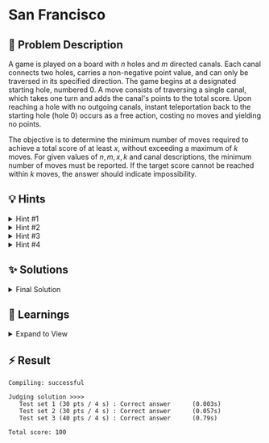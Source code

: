 # San Francisco

## 📝 Problem Description

A game is played on a board with $n$ holes and $m$ directed canals. Each canal connects two holes, carries a non-negative point value, and can only be traversed in its specified direction. The game begins at a designated starting hole, numbered 0. A move consists of traversing a single canal, which takes one turn and adds the canal's points to the total score. Upon reaching a hole with no outgoing canals, instant teleportation back to the starting hole (hole 0) occurs as a free action, costing no moves and yielding no points.

The objective is to determine the minimum number of moves required to achieve a total score of at least $x$, without exceeding a maximum of $k$ moves. For given values of $n, m, x, k$ and canal descriptions, the minimum number of moves must be reported. If the target score cannot be reached within $k$ moves, the answer should indicate impossibility.

## 💡 Hints

<details>

<summary>Hint #1</summary>

At first glance, the problem may resemble a flow problem, since it involves moving along directed connections and accumulating points. However, the constraints and the "teleportation" mechanic make traditional flow-based approaches unsuitable. Consider alternative methods for modeling the game's progression.

</details>

<details>

<summary>Hint #2</summary>

The problem asks for the *minimum* number of moves. A straightforward approach could be to find the maximum score achievable in exactly 1 move, then in exactly 2 moves, and so on, up to $k$ moves. How can we keep track of the game's state, which seems to depend on our current location and the number of moves made?

</details>

<details>

<summary>Hint #3</summary>

We need to find the maximum score for any given number of moves. Let's try to formalize this. If we define $S(i, j)$ as the maximum score we can get by starting at hole $j$ with $i$ moves remaining, can we establish a relationship between $S(i, j)$ and scores achievable with $i-1$ moves? This structure strongly suggests a dynamic programming approach.

</details>

<details>

<summary>Hint #4</summary>

The "free action" from a hole with no outgoing canals (a Weayaya hole) is a critical special case in the recurrence. If you are at a Weayaya hole $u$ with $i$ moves left, the rules state you instantly return to the start (hole 0). This implies that the maximum score you can get from hole $u$ with $i$ moves is exactly the same as the maximum score you can get from hole 0 with $i$ moves. How does this affect your DP state transition?

</details>

## ✨ Solutions

<details>

<summary>Final Solution</summary>

### First Intuition

As a first thought solving this problem using a (Min Cost) Max Flow might occur, as the problem can be modeled very nicely as a **Graph.**
However, many **problems** occur with this approach:

- The input $n \leq 10^3$ is larger than usual for Flow Problems (~$10^2$)
- Modeling the “ciruclar” aspect of the Game is non-trivial using Flows

### Technique

Ultimately we are interested in the following: What is the **minimum number of steps** $k' \leq k$ that is required to **achieve a score $s \geq x$** starting from the Hole **$0$**

While Flows are not really applicable here, we will use the fact that the **inputs are still relatively small**, as we have $10^3$ Holes and a Maximum of $4 \cdot 10^3$ possible turns. This makes it feasible to calculate the **maximum achievable score for every number of turns $k'$.**

For this we will use a **Bottom-Up Dynamic Programming Approach**, to calculate the maximum score $f(k', h)$, where $k'$ is the **number of turns** we can make and $h$ is the **hole where we start**. <br />
It might seem unintutive why we include the hole we start at $h$ in the DP if we are only interested in the maximum score for hole $0$. But in the design of the DP it is necessary, to model the individual subproblems for which its necessary to consider different starting holes.

### Defining the Recursion

#### Base Case

Naturally, the **Base Case** will be if $k' = 0$, which corresponds to no turns being left, so $f(0, h) = 0$

#### Recursive Case

The recursive case is defined as:

$$
f(k', u) = \begin{cases}
 \max\{ f(k'-1, v) + s_{(u, v)} \mid (u, v) \in E\} &\text{if $u$ has edges} \\
f(k', 0) &\text{else }
\end{cases}
$$

To unpack/understand this, lets start with the simpler $\text{else}$ case. Here the hole $u$ does not have any outgoing edges. Therefore the only possible action is to return to the starting hole $0$, which does not count as a move. Therefore the maximum achievable score $f(k', u)$ for node $u$ is the same as for the node $0$, $f(k', 0)$ with $k'$ turns left <br />
In the $\text{if}$ case the node $u$ has outgoing edges. What we are essentially doing there is that we consider the score we can get when taking one of these edges. This is first the score $s_{(u, v)}$ we immediately get when going from $u$ to $v$ and the remaining score we can get starting from the new node $v$ with one lesss turn $f(k' -1 ,v)$. By calculating this for every Edge, we can then simply take the maximum among these


For the final output we can simply go over all turns $0 \dots k$ and check at which turn $f(k', 0) \geq x$ and output that turn $k'$

### Code
```cpp
#include <iostream>
#include <vector>

void solve() {
  // ===== READ INPUT =====
  long n, m, x, k; std::cin >> n >> m >> x >> k;
  
  std::vector<std::vector<std::pair<int, int>>> edges(n);
  for(int i = 0; i < m; ++i) {
    int u, v, p; std::cin >> u >> v >> p;
    edges[u].emplace_back(v, p);
  }
  
  // ===== SOLVE =====
  std::vector<std::vector<long>> dp(k + 1, std::vector<long>(n, 0));  // Number of Turns left x Hole -> Max Achievable Score
  
  // Fill DP table bottom up
  for(int turn = 1; turn < k + 1; ++turn) {
    for(int hole = 0; hole < n; ++hole) {
      if(edges[hole].empty()) {
        // If the node has no edges, the "free action" of going back to the beginning is performed
        dp[turn][hole] = dp[turn][0];
      } else {
        // If the node has edges the maximum achievable score is the maximum of the score achievable from its children with one move less + the score of going to that child
        for(const std::pair<int, int> &edge : edges[hole]) {
          dp[turn][hole] = std::max(dp[turn][hole], dp[turn - 1][edge.first] + edge.second);
        }
      }
    }
  }
  
  // ===== OUTPUT =====
  // Search for first turn, where score x is reached
  for(int turn = 0; turn < k + 1; ++turn) {
    if(dp[turn][0] >= x) {
      std::cout << turn << std::endl;
      return;
    }
  }
  std::cout << "Impossible" << std::endl;
}

int main() {
  std::ios_base::sync_with_stdio(false);
  
  int n_tests; std::cin >> n_tests;
  while(n_tests--) { solve(); }
}
```
</details>

## 🧠 Learnings

<details> 

<summary> Expand to View </summary>

- Even if think you got the right technique/algorithm for the problem, be open to changing your mind and explore alternatives.

</details>

## ⚡ Result

```plaintext
Compiling: successful

Judging solution >>>>
   Test set 1 (30 pts / 4 s) : Correct answer      (0.003s)
   Test set 2 (30 pts / 4 s) : Correct answer      (0.057s)
   Test set 3 (40 pts / 4 s) : Correct answer      (0.79s)

Total score: 100
```